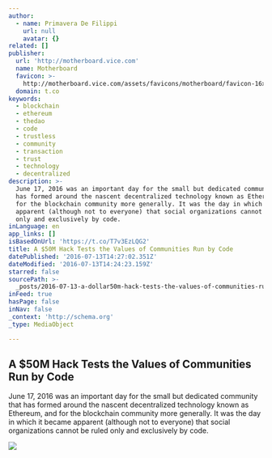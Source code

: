 ```yaml
---
author:
  - name: Primavera De Filippi
    url: null
    avatar: {}
related: []
publisher:
  url: 'http://motherboard.vice.com'
  name: Motherboard
  favicon: >-
    http://motherboard.vice.com/assets/favicons/motherboard/favicon-16x16.png?v20160613105425
  domain: t.co
keywords:
  - blockchain
  - ethereum
  - thedao
  - code
  - trustless
  - community
  - transaction
  - trust
  - technology
  - decentralized
description: >-
  June 17, 2016 was an important day for the small but dedicated community that
  has formed around the nascent decentralized technology known as Ethereum, and
  for the blockchain community more generally. It was the day in which it became
  apparent (although not to everyone) that social organizations cannot be ruled
  only and exclusively by code.
inLanguage: en
app_links: []
isBasedOnUrl: 'https://t.co/T7v3EzLQG2'
title: A $50M Hack Tests the Values of Communities Run by Code
datePublished: '2016-07-13T14:27:02.351Z'
dateModified: '2016-07-13T14:24:23.159Z'
starred: false
sourcePath: >-
  _posts/2016-07-13-a-dollar50m-hack-tests-the-values-of-communities-run-by-code.md
inFeed: true
hasPage: false
inNav: false
_context: 'http://schema.org'
_type: MediaObject

---
```

<article style=""><h1>A $50M Hack Tests the Values of Communities Run by Code</h1><p>June 17, 2016 was an important day for the small but dedicated community that has formed around the nascent decentralized technology known as Ethereum, and for the blockchain community more generally. It was the day in which it became apparent (although not to everyone) that social organizations cannot be ruled only and exclusively by code.</p><img src="http://motherboard-images.vice.com/content-images/article/no-id/1468246651849219.jpg" /></article>